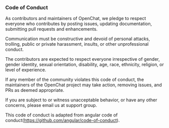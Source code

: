 ### Code of Conduct
As contributors and maintainers of OpenChat, we pledge to respect everyone who contributes by posting issues, updating documentation, submitting pull requests and enhancements.

Communication must be constructive and devoid of personal attacks, trolling, public or private harassment, insults, or other unprofessional conduct.

The contributors are expected to respect everyone irrespective of gender, gender identity, sexual orientation, disability, age, race, ethnicity, religion, or level of experience.

If any member of the community violates this code of conduct, the maintainers of the OpenChat project may take action, removing issues, and PRs as deemed appropriate.

If you are subject to or witness unacceptable behavior, or have any other concerns, please email us at support group.

This code of conduct is adapted from angular code of conduct(https://github.com/angular/code-of-conduct).